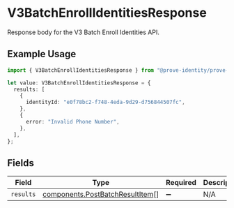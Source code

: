 # V3BatchEnrollIdentitiesResponse

Response body for the V3 Batch Enroll Identities API.

## Example Usage

```typescript
import { V3BatchEnrollIdentitiesResponse } from "@prove-identity/prove-api/models/components";

let value: V3BatchEnrollIdentitiesResponse = {
  results: [
    {
      identityId: "e0f78bc2-f748-4eda-9d29-d756844507fc",
    },
    {
      error: "Invalid Phone Number",
    },
  ],
};
```

## Fields

| Field                                                                              | Type                                                                               | Required                                                                           | Description                                                                        |
| ---------------------------------------------------------------------------------- | ---------------------------------------------------------------------------------- | ---------------------------------------------------------------------------------- | ---------------------------------------------------------------------------------- |
| `results`                                                                          | [components.PostBatchResultItem](../../models/components/postbatchresultitem.md)[] | :heavy_minus_sign:                                                                 | N/A                                                                                |